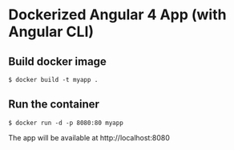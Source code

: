 
# Dockerized Angular 4 App (with Angular CLI)

## Build docker image

```
$ docker build -t myapp . 
```

## Run the container

```
$ docker run -d -p 8080:80 myapp
```


The app will be available at http://localhost:8080
